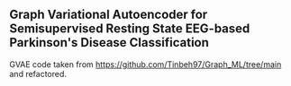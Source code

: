 ## Graph Variational Autoencoder for Semisupervised Resting State EEG-based Parkinson's Disease Classification

GVAE code taken from https://github.com/Tinbeh97/Graph_ML/tree/main and refactored.

